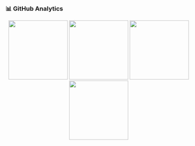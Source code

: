 ### 📊 GitHub Analytics

<p align="center">
  <img height="160" src="https://streak-stats.demolab.com/?user=alchacas1&theme=dark" />
  <img height="160" src="https://github-readme-streak-stats.herokuapp.com/?user=alchacas1&theme=dark" />
  <img height="160" src="https://github-readme-stats.vercel.app/api?username=alchacas1&show_icons=true&theme=algolia&include_all_commits=true&count_private=true" />
  <img height="160" src="https://github-readme-stats.vercel.app/api/top-langs/?username=alchacas1&layout=compact&langs_count=8&theme=algolia" />
</p>
